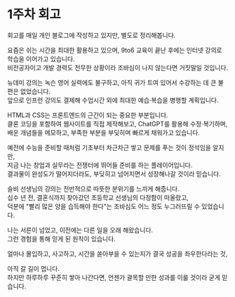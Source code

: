 # 1주차 회고

회고를 매일 개인 블로그에 작성하고 있지만, 별도로 정리해봅니다.

요즘은 쉬는 시간을 최대한 활용하고 있으며, 9to6 교육이 끝난 후에는 인터넷 강의로 학습을 이어가고 있습니다.  
비전공자이고 개발 경력도 전무한 상황이라 조바심이 나지 않는다면 거짓말일 것입니다.

뉴데미 강의는 녹슨 영어 실력에도 불구하고, 아직 귀가 트여 있어서 수강하는 데 큰 불편은 없었습니다.  
앞으로 인프런 강의도 결제해 수업시간 외에 최대한 예습·복습을 병행할 계획입니다.

HTML과 CSS는 프론트엔드의 근간이 되는 중요한 부분입니다.  
클론 코딩을 포함하여 웹사이트를 직접 제작해보고, ChatGPT를 활용해 수정·복기하며,  
배운 개념들을 메모하고, 부족한 부분을 부딪히며 빠르게 채워가고 있습니다.

예전에 수능을 준비할 때처럼 기초부터 차근차근 쌓고 문제를 푸는 것이 정석임을 알지만,  
지금 나는 창업과 실무라는 전쟁터에 뛰어들 준비를 하는 플레이어입니다.  
결과물이 완성도가 떨어지더라도, 부딪히고 넘어지면서 성장해나갈 것이라 믿습니다.

슬비 선생님의 강의는 전반적으로 따뜻한 분위기를 느끼게 해줍니다.  
십수 년 전, 결혼식까지 찾아갔던 초등학교 선생님의 다정함이 떠올랐고,  
덕분에 "빨리 많은 양을 습득해야 한다"는 조바심도 어느 정도 누그러뜨릴 수 있었습니다.

나는 서른이 넘었고, 이전에는 다른 일을 오래 해왔습니다.  
그런 경험을 통해 믿게 된 원칙이 있습니다.

얼마나 몰입하고, 사고하고, 시간을 쏟아부을 수 있는지가 결국 성공을 좌우한다라는 것,

아직 갈 길이 멉니다.  
하지만 하루하루 꾸준히 쌓아 나간다면, 언젠가 괄목할 만한 성과를 이룰 것이라 굳게 믿습니다.
